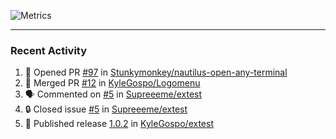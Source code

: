 ![Metrics](https://metrics.lecoq.io/KyleGospo?template=classic&base=header%2C%20activity%2C%20community%2C%20repositories%2C%20metadata&base.indepth=false&base.hireable=false&base.skip=false&config.timezone=America%2FLos_Angeles)

---
### Recent Activity
<!--START_SECTION:activity-->
1. 💪 Opened PR [#97](https://github.com/Stunkymonkey/nautilus-open-any-terminal/pull/97) in [Stunkymonkey/nautilus-open-any-terminal](https://github.com/Stunkymonkey/nautilus-open-any-terminal)
2. 🎉 Merged PR [#12](https://github.com/KyleGospo/Logomenu/pull/12) in [KyleGospo/Logomenu](https://github.com/KyleGospo/Logomenu)
3. 🗣 Commented on [#5](https://github.com/Supreeeme/extest/issues/5#issuecomment-1849118721) in [Supreeeme/extest](https://github.com/Supreeeme/extest)
4. 🔒 Closed issue [#5](https://github.com/Supreeeme/extest/issues/5) in [Supreeeme/extest](https://github.com/Supreeeme/extest)
5. 🚀 Published release [1.0.2](https://github.com/KyleGospo/extest/releases/tag/1.0.2) in [KyleGospo/extest](https://github.com/KyleGospo/extest)
<!--END_SECTION:activity-->
